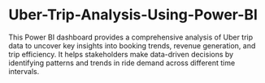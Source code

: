 # Uber-Trip-Analysis-Using-Power-BI
This Power BI dashboard provides a comprehensive analysis of Uber trip data to uncover key insights into booking trends, revenue generation, and trip efficiency. It helps stakeholders make data-driven decisions by identifying patterns and trends in ride demand across different time intervals.
